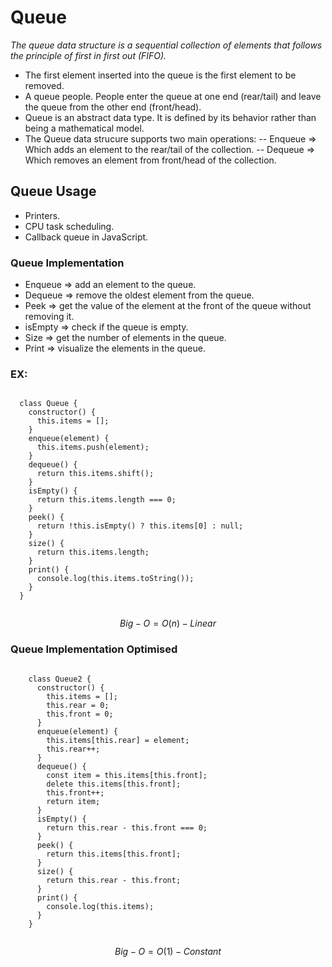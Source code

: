 # Queue

_The queue data structure is a sequential collection of elements that follows the principle of first in first out (FIFO)._

- The first element inserted into the queue is the first element to be removed.
- A queue people. People enter the queue at one end (rear/tail) and leave the queue from the other end (front/head).
- Queue is an abstract data type. It is defined by its behavior rather than being a mathematical model.
- The Queue data strucure supports two main operations:
  -- Enqueue => Which adds an element to the rear/tail of the collection.
  -- Dequeue => Which removes an element from front/head of the collection.

## Queue Usage

- Printers.
- CPU task scheduling.
- Callback queue in JavaScript.

### Queue Implementation 

- Enqueue => add an element to the queue.
- Dequeue => remove the oldest element from the queue.
- Peek    => get the value of the element at the front of the queue without removing it.
- isEmpty => check if the queue is empty.
- Size    => get the number of elements in the queue.
- Print   => visualize the elements in the queue.

### EX:

  <code>
  class Queue {
    constructor() {
      this.items = [];
    }
    enqueue(element) {
      this.items.push(element);
    }
    dequeue() {
      return this.items.shift();
    }
    isEmpty() {
      return this.items.length === 0;
    }
    peek() {
      return !this.isEmpty() ? this.items[0] : null;
    }
    size() {
      return this.items.length;
    }
    print() {
      console.log(this.items.toString());
    }
  }
  </code>

$$Big-O = O(n) - Linear$$

### Queue Implementation Optimised

  <code>
    class Queue2 {
      constructor() {
        this.items = [];
        this.rear = 0;
        this.front = 0;
      }
      enqueue(element) {
        this.items[this.rear] = element;
        this.rear++;
      }
      dequeue() {
        const item = this.items[this.front];
        delete this.items[this.front];
        this.front++;
        return item;
      }
      isEmpty() {
        return this.rear - this.front === 0;
      }
      peek() {
        return this.items[this.front];
      }
      size() {
        return this.rear - this.front;
      }
      print() {
        console.log(this.items);
      }
    }
  </code>

$$Big-O = O(1) - Constant$$
